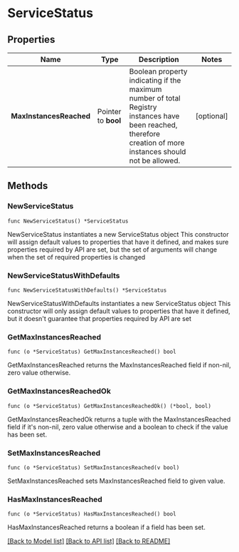 # ServiceStatus

## Properties

Name | Type | Description | Notes
------------ | ------------- | ------------- | -------------
**MaxInstancesReached** | Pointer to **bool** | Boolean property indicating if the maximum number of total Registry instances have been reached, therefore creation of more instances should not be allowed. | [optional] 

## Methods

### NewServiceStatus

`func NewServiceStatus() *ServiceStatus`

NewServiceStatus instantiates a new ServiceStatus object
This constructor will assign default values to properties that have it defined,
and makes sure properties required by API are set, but the set of arguments
will change when the set of required properties is changed

### NewServiceStatusWithDefaults

`func NewServiceStatusWithDefaults() *ServiceStatus`

NewServiceStatusWithDefaults instantiates a new ServiceStatus object
This constructor will only assign default values to properties that have it defined,
but it doesn't guarantee that properties required by API are set

### GetMaxInstancesReached

`func (o *ServiceStatus) GetMaxInstancesReached() bool`

GetMaxInstancesReached returns the MaxInstancesReached field if non-nil, zero value otherwise.

### GetMaxInstancesReachedOk

`func (o *ServiceStatus) GetMaxInstancesReachedOk() (*bool, bool)`

GetMaxInstancesReachedOk returns a tuple with the MaxInstancesReached field if it's non-nil, zero value otherwise
and a boolean to check if the value has been set.

### SetMaxInstancesReached

`func (o *ServiceStatus) SetMaxInstancesReached(v bool)`

SetMaxInstancesReached sets MaxInstancesReached field to given value.

### HasMaxInstancesReached

`func (o *ServiceStatus) HasMaxInstancesReached() bool`

HasMaxInstancesReached returns a boolean if a field has been set.


[[Back to Model list]](../README.md#documentation-for-models) [[Back to API list]](../README.md#documentation-for-api-endpoints) [[Back to README]](../README.md)


